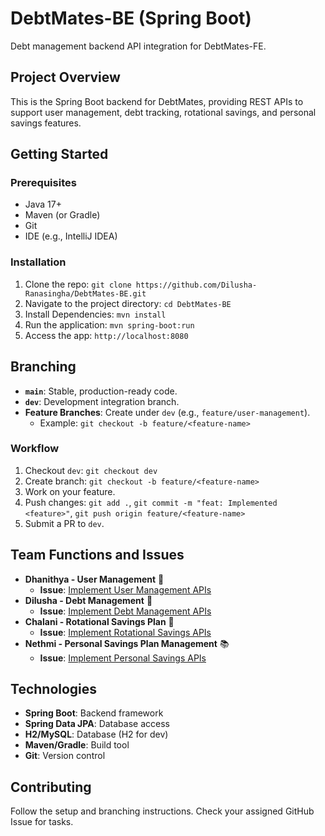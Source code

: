 # DebtMates-BE (Spring Boot)

Debt management backend API integration for DebtMates-FE.

## Project Overview
This is the Spring Boot backend for DebtMates, providing REST APIs to support user management, debt tracking, rotational savings, and personal savings features.

## Getting Started

### Prerequisites
- Java 17+
- Maven (or Gradle)
- Git
- IDE (e.g., IntelliJ IDEA)

### Installation
1. Clone the repo: `git clone https://github.com/Dilusha-Ranasingha/DebtMates-BE.git`
2. Navigate to the project directory: `cd DebtMates-BE`
3. Install Dependencies: `mvn install`
4. Run the application: `mvn spring-boot:run`
5. Access the app: `http://localhost:8080`


## Branching
- **`main`**: Stable, production-ready code.
- **`dev`**: Development integration branch.
- **Feature Branches**: Create under `dev` (e.g., `feature/user-management`).
  - Example: `git checkout -b feature/<feature-name>`

### Workflow
1. Checkout `dev`: `git checkout dev`
2. Create branch: `git checkout -b feature/<feature-name>`
3. Work on your feature.
4. Push changes: `git add .`, `git commit -m "feat: Implemented <feature>"`, `git push origin feature/<feature-name>`
5. Submit a PR to `dev`.

## Team Functions and Issues
- **Dhanithya - User Management** 🧰  
  - **Issue**: [Implement User Management APIs](#)  
- **Dilusha - Debt Management** 💸  
  - **Issue**: [Implement Debt Management APIs](#)  
- **Chalani - Rotational Savings Plan** 🔄  
  - **Issue**: [Implement Rotational Savings APIs](#)  
- **Nethmi - Personal Savings Plan Management** 📚  
  - **Issue**: [Implement Personal Savings APIs](#)

## Technologies
- **Spring Boot**: Backend framework
- **Spring Data JPA**: Database access
- **H2/MySQL**: Database (H2 for dev)
- **Maven/Gradle**: Build tool
- **Git**: Version control

## Contributing
Follow the setup and branching instructions. Check your assigned GitHub Issue for tasks.
